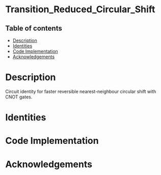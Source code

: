 # Transition_Reduced_Circular_Shift

## Table of contents
* [Description](#description)
* [Identities](#identities)
* [Code Implementation](#code-implementation)
* [Acknowledgements](#acknowledgements)

# Description
Circuit identity for faster reversible nearest-neighbour circular shift with CNOT gates.

# Identities

# Code Implementation

# Acknowledgements
